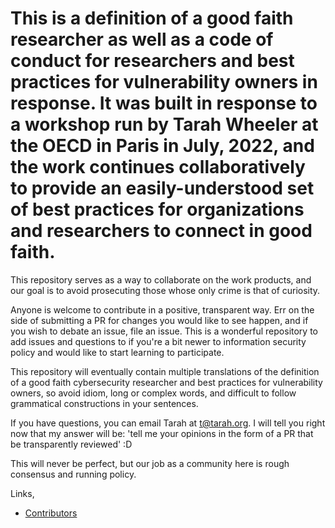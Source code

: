 # This is a definition of a good faith researcher as well as a code of conduct for researchers and best practices for vulnerability owners in response. It was built in response to a workshop run by Tarah Wheeler at the OECD in Paris in July, 2022, and the work continues collaboratively to provide an easily-understood set of best practices for organizations and researchers to connect in good faith.

This repository serves as a way to collaborate on the work products, and our goal is to avoid prosecuting those whose only crime is that of curiosity.

Anyone is welcome to contribute in a positive, transparent way. Err on the side of submitting a PR for changes you would like to see happen, and if you wish to debate an issue, file an issue. This is a wonderful repository to add issues and questions to if you're a bit newer to information security policy and would like to start learning to participate.

This repository will eventually contain multiple translations of the definition of a good faith cybersecurity researcher and best practices for vulnerability owners, so avoid idiom, long or complex words, and difficult to follow grammatical constructions in your sentences.

If you have questions, you can email Tarah at t@tarah.org. I will tell you right now that my answer will be: 'tell me your opinions in the form of a PR that be transparently reviewed' :D

This will never be perfect, but our job as a community here is rough consensus and running policy.

Links,
* [Contributors](contributors.md)
